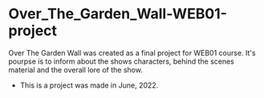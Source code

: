 # Over_The_Garden_Wall-WEB01-project
Over The Garden Wall was created as a final project for WEB01 course. It's pourpse is to inform about the shows characters, behind the scenes material and the overall lore of the show.


- This is a project was made in June, 2022.
